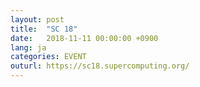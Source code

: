 ```yaml
---
layout: post
title:  "SC 18"
date:   2018-11-11 00:00:00 +0900
lang: ja
categories: EVENT
outurl: https://sc18.supercomputing.org/
---
```

